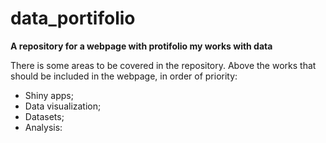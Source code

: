 #  data_portifolio
**A repository for a webpage with protifolio my works with data**

There is some areas to be covered in the repository. Above the works that should be included in the webpage, in order of priority:

- Shiny apps;
- Data visualization;
- Datasets;
- Analysis:
